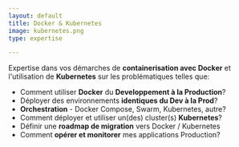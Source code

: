 ```yaml
---
layout: default
title: Docker & Kubernetes
image: kubernetes.png
type: expertise

---
```


Expertise dans vos démarches de **containerisation avec Docker** et l'utilisation de **Kubernetes** sur les problématiques telles que:

- Comment utiliser **Docker** du **Developpement à la Production**?
- Déployer des environnements **identiques du Dev à la Prod**?
- **Orchestration** - Docker Compose, Swarm, Kubernetes, autre?
- Comment déployer et utiliser un(des) cluster(s) **Kubernetes**?
- Définir une **roadmap de migration** vers Docker / Kubernetes
- Comment **opérer et monitorer** mes applications Production?
